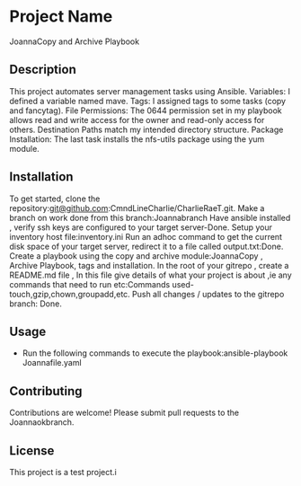 # Project Name
JoannaCopy and Archive Playbook

## Description
This project automates server management tasks using Ansible.
Variables: I defined a variable named mave.
Tags: I  assigned tags to some tasks (copy and fancytag). 
File Permissions: The 0644 permission set in my  playbook allows read and write access for the owner and read-only access for others.
Destination Paths  match my intended directory structure.
Package Installation: The last task installs the nfs-utils package using the yum module.

## Installation
To get started, clone the repository:git@github.com:CmndLineCharlie/CharlieRaeT.git.
Make a branch on work done from this branch:Joannabranch
Have ansible installed , verify ssh keys are configured to your target server-Done.
Setup your inventory host file:inventory.ini
Run an adhoc command to get the current disk space of your target server, redirect it to a file called output.txt:Done.
Create a playbook using the copy and  archive module:JoannaCopy ,  Archive Playbook, tags and installation.
In the root of your gitrepo , create a README.md file , In this file give details of what your project is about ,ie any commands that need to run etc:Commands used- touch,gzip,chown,groupadd,etc.
Push all changes / updates to the gitrepo branch: Done.

## Usage
- Run the following commands to execute the playbook:ansible-playbook Joannafile.yaml

## Contributing
Contributions are welcome! Please submit pull requests to the  Joannaokbranch.

## License
This project is a test project.i
